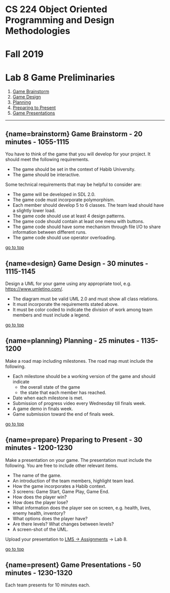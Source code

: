 <a name="top"></a>
# CS 224 Object Oriented Programming and Design Methodologies
# Fall 2019
# Lab 8 Game Preliminaries

1. [Game Brainstorm](#brainstorm)
1. [Game Design](#design)
1. [Planning](#planning)
1. [Preparing to Present](#prepare)
1. [Game Presentations](#present)

-------------------------------------------------------------------------------

## [](#){name=brainstorm} Game Brainstorm - 20 minutes - 1055-1115 

You have to think of the game that you will develop for your project. It should meet the following requirements.

- The game should be set in the context of Habib University.
- The game should be interactive.

Some technical requirements that may be helpful to consider are:

- The game will be developed in SDL 2.0.
- The game code must incorporate polymorphism.
- Each member should develop 5 to 6 classes. The team lead should have a slightly lower load.
- The game code should use at least 4 design patterns.
- The game code should contain at least one menu with buttons.
- The game code should have some mechanism through file I/O to share information between different runs.
- The game code should use operator overloading.

[go to top](#top)

## [](#){name=design} Game Design - 30 minutes - 1115-1145

Design a UML for your game using any appropriate tool, e.g. <https://www.umletino.com/>.

- The diagram must be valid UML 2.0 and must show all class relations.
- It must incorporate the requirements stated above.
- It must be color coded to indicate the division of work among team members and must include a legend.

[go to top](#top)

## [](#){name=planning} Planning - 25 minutes - 1135-1200

Make a road map including milestones. The road map must include the following.

- Each milestone should be a working version of the game and should indicate
    - the overall state of the game
    - the state that each member has reached.
- Date when each milestone is met.
- Submission of progress video every Wednesday till finals week.
- A game demo in finals week.
- Game submission toward the end of finals week.

[go to top](#top)

## [](#){name=prepare} Preparing to Present - 30 minutes - 1200-1230

Make a presentation on your game. The presentation must include the following. You are free to include other relevant items.

- The name of the game.
- An introduction of the team members, highlight team lead.
- How the game incorporates a Habib context.
- 3 screens: Game Start, Game Play, Game End.
- How does the player win?
- How does the player lose?
- What information does the player see on screen, e.g. health, lives, enemy health, inventory?
- What options does the player have?
- Are there levels? What changes between levels?
- A screen-shot of the UML.

Upload your presentation to [LMS -> Assignments](https://lms.habib.edu.pk/x/72U32u) -> Lab 8.

[go to top](#top)

## [](#){name=present} Game Presentations - 50 minutes - 1230-1320

Each team presents for 10 minutes each.
